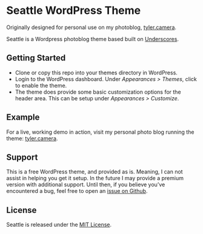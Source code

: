 Seattle WordPress Theme
=======

Originally designed for personal use on my photoblog, [tyler.camera](http://tyler.camera).

Seattle is a Wordpress photoblog theme based built on [Underscores](http://underscores.me/).

## Getting Started

- Clone or copy this repo into your themes directory in WordPress.
- Login to the WordPress dashboard. Under *Appearances > Themes*, click to enable the theme.
- The theme does provide some basic customization options for the header area. This can be setup under *Appearances > Customize*.

## Example

For a live, working demo in action, visit my personal photo blog running the theme: [tyler.camera](http://tyler.camera/).

## Support

This is a free WordPress theme, and provided as is. Meaning, I can not assist in helping you get it setup. In the future I may provide a premium version with additional support. Until then, if you believe you’ve encountered a bug, feel free to open an [issue on Github](https://github.com/underlost/seattle/issues).

## License

Seattle is released under the [MIT License](https://github.com/underlost/seattle/blob/master/LICENSE).
